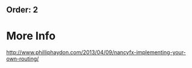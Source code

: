 Order: 2
---
# More Info

<http://www.philliphaydon.com/2013/04/09/nancyfx-implementing-your-own-routing/>